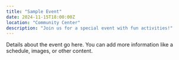 ```yaml
---
title: "Sample Event"
date: 2024-11-15T18:00:00Z
location: "Community Center"
description: "Join us for a special event with fun activities!"
---
```


Details about the event go here. You can add more information like a schedule, images, or other content.
